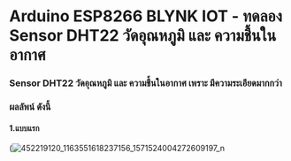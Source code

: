 # Arduino ESP8266 BLYNK IOT - ทดลอง Sensor DHT22 วัดอุณหภูมิ และ ความชื้นในอากาศ
### Sensor DHT22 วัดอุณหภูมิ และ ความชื้นในอากาศ เพราะ มีความระเอียดมากกว่า

### ผลลัพน์ ดังนี้
#### 1.แบบแรก
(![452219120_1163551618237156_1571524004272609197_n](https://github.com/user-attachments/assets/1af11e85-75c6-4918-b0b5-999a63ed4360)








